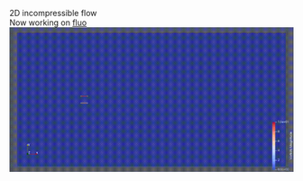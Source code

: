 2D incompressible flow \
Now working on [fluo](https://github.com/ki2098/fluo)
![Re=500](Re500@20x20.gif)
